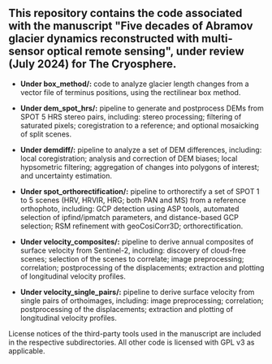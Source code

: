 ## This repository contains the code associated with the manuscript "Five decades of Abramov glacier dynamics reconstructed with multi-sensor optical remote sensing", under review (July 2024) for The Cryosphere.

- **Under box_method/:**               code to analyze glacier length changes from a vector file of terminus positions, using the rectilinear box method.

- **Under dem_spot_hrs/:**             pipeline to generate and postprocess DEMs from SPOT 5 HRS stereo pairs, including: stereo processing; filtering of saturated pixels; coregistration to a reference; and optional mosaicking of split scenes.

- **Under demdiff/:**                  pipeline to analyze a set of DEM differences, including: local coregistration; analysis and correction of DEM biases; local hypsometric filtering; aggregation of changes into polygons of interest; and uncertainty estimation.

- **Under spot_orthorectification/:**  pipeline to orthorectify a set of SPOT 1 to 5 scenes (HRV, HRVIR, HRG; both PAN and MS) from a reference orthophoto, including: GCP detection using ASP tools, automated selection of ipfind/ipmatch parameters, and distance-based GCP selection; RSM refinement with geoCosiCorr3D; orthorectification.

- **Under velocity_composites/:**      pipeline to derive annual composites of surface velocity from Sentinel-2, including: discovery of cloud-free scenes; selection of the scenes to correlate; image preprocessing; correlation; postprocessing of the displacements; extraction and plotting of longitudinal velocity profiles.

- **Under velocity_single_pairs/:**    pipeline to derive surface velocity from single pairs of orthoimages, including: image preprocessing; correlation; postprocessing of the displacements; extraction and plotting of longitudinal velocity profiles.


License notices of the third-party tools used in the manuscript are included in the respective subdirectories. All other code is licensed with GPL v3 as applicable.
